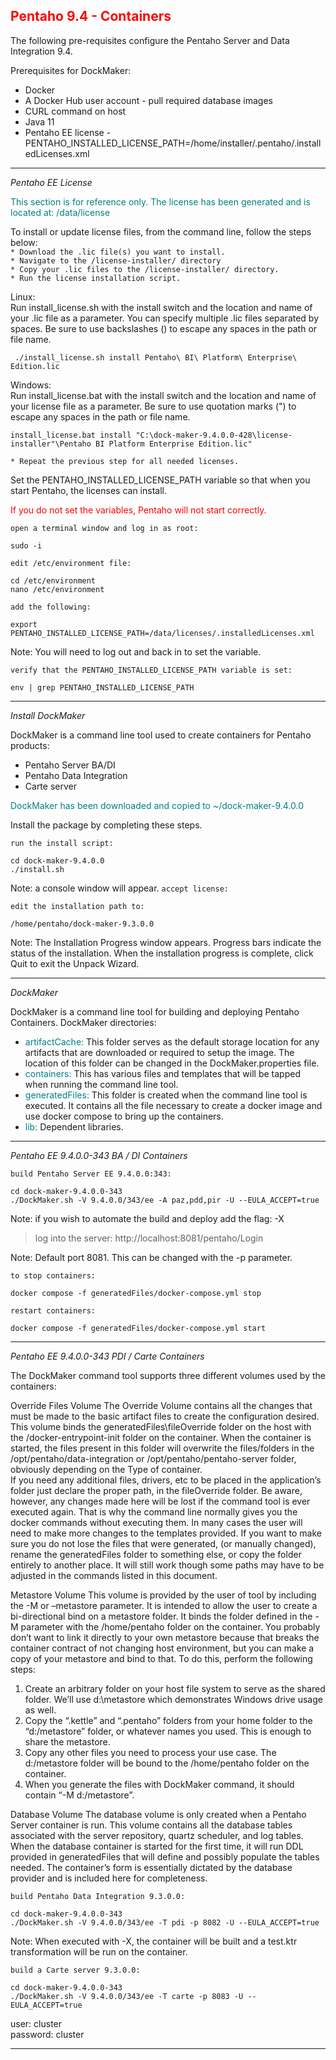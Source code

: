 ## <font color='red'>Pentaho 9.4 - Containers</font>  

The following pre-requisites configure the Pentaho Server and Data Integration 9.4.

Prerequisites for DockMaker:
* Docker
* A Docker Hub user account - pull required database images
* CURL command on host
* Java 11
* Pentaho EE license - PENTAHO_INSTALLED_LICENSE_PATH=/home/installer/.pentaho/.installedLicenses.xml

---

<em>Pentaho EE License</em>

<font color='teal'>This section is for reference only. The license has been generated and  is located at: /data/license</font>

To install or update license files, from the command line, follow the steps below:  
``* Download the .lic file(s) you want to install.``  
``* Navigate to the /license-installer/ directory``   
``* Copy your .lic files to the /license-installer/ directory.``  
``* Run the license installation script.``  

Linux:  
Run install_license.sh with the install switch and the location and name of your .lic file as a parameter. You can specify multiple .lic files separated by spaces. Be sure to use backslashes (\) to escape any spaces in the path or file name.
```
 ./install_license.sh install Pentaho\ BI\ Platform\ Enterprise\ Edition.lic 
 ```
Windows:  
Run install_license.bat with the install switch and the location and name of your license file as a parameter. Be sure to use quotation marks (") to escape any spaces in the path or file name.
```
install_license.bat install "C:\dock-maker-9.4.0.0-428\license-installer"\Pentaho BI Platform Enterprise Edition.lic"
```
``* Repeat the previous step for all needed licenses.``
 
Set the PENTAHO_INSTALLED_LICENSE_PATH variable so that when you start Pentaho, the licenses can install.  

<font color='red'>If you do not set the variables, Pentaho will not start correctly.</font>

``open a terminal window and log in as root:``
```
sudo -i
```
``edit /etc/environment file:``
```
cd /etc/environment
nano /etc/environment
```
``add the following:``
```
export PENTAHO_INSTALLED_LICENSE_PATH=/data/licenses/.installedLicenses.xml
```
Note: You will need to log out and back in to set the variable. 

``verify that the PENTAHO_INSTALLED_LICENSE_PATH variable is set:``
```
env | grep PENTAHO_INSTALLED_LICENSE_PATH
```

---

<em>Install DockMaker</em>  

DockMaker is a command line tool used to create containers for Pentaho products:
* Pentaho Server BA/DI
* Pentaho Data Integration
* Carte server

<font color='teal'>DockMaker has been downloaded and copied to ~/dock-maker-9.4.0.0</font>

Install the package by completing these steps.

``run the install script:``
```
cd dock-maker-9.4.0.0
./install.sh
```
Note: a console window will appear.
``accept license:``

``edit the installation path to:``
```
/home/pentaho/dock-maker-9.3.0.0
```
Note: The Installation Progress window appears. Progress bars indicate the status of the installation. When the installation progress is complete, click Quit to exit the Unpack Wizard.

---

<em>DockMaker</em>

DockMaker is a command line tool for building and deploying Pentaho Containers. 
DockMaker directories: 

* <font color='teal'>artifactCache:</font> This folder serves as the default storage location for any artifacts that are downloaded or required to setup the image.  The location of this folder can be changed in the DockMaker.properties file.
* <font color='teal'>containers:</font> This has various files and templates that will be tapped when running the command line tool.
* <font color='teal'>generatedFiles:</font> This folder is created when the command line tool is executed.  It contains all the file necessary to create a docker image and use docker compose to bring up the containers.
* <font color='teal'>lib:</font> Dependent libraries.

---

<em>Pentaho EE 9.4.0.0-343 BA / DI Containers</em>

``build Pentaho Server EE 9.4.0.0:343:``
```
cd dock-maker-9.4.0.0-343
./DockMaker.sh -V 9.4.0.0/343/ee -A paz,pdd,pir -U --EULA_ACCEPT=true
```
Note: if you wish to automate the build and deploy add the flag: -X

  > log into the server: http://localhost:8081/pentaho/Login 
  
Note: Default port 8081.  This can be changed with the -p parameter.

``to stop containers:``
```
docker compose -f generatedFiles/docker-compose.yml stop
```
``restart containers:``
```
docker compose -f generatedFiles/docker-compose.yml start
```

---

<em>Pentaho EE 9.4.0.0-343 PDI / Carte Containers</em>

The DockMaker command tool supports three different volumes used by the containers:

Override Files Volume
The Override Volume contains all the changes that must be made to the basic artifact files to create the configuration desired.  This volume binds the generatedFiles\fileOverride folder on the host with the /docker-entrypoint-init folder on the container.  When the container is started, the files present in this folder will overwrite the files/folders in the /opt/pentaho/data-integration or /opt/pentaho/pentaho-server folder, obviously depending on the Type of container.  
If you need any additional files, drivers, etc to be placed in the application’s folder just declare the proper path, in the fileOverride folder.
Be aware, however, any changes made here will be lost if the command tool is ever executed again.  That is why the command line normally gives you the docker commands without executing them.  In many cases the user will need to make more changes to the templates provided.  If you want to make sure you do not lose the files that were generated, (or manually changed), rename the generatedFiles folder to something else, or copy the folder entirely to another place.  It will still work though some paths may have to be adjusted in the commands listed in this document.

Metastore Volume
This volume is provided by the user of tool by including the -M or –metastore parameter.  It is intended to allow the user to create a bi-directional bind on a metastore folder.  It binds the folder defined in the -M parameter with the /home/pentaho folder on the container.  You probably don’t want to link it directly to your own metastore because that breaks the container contract of not changing host environment, but you can make a copy of your metastore and bind to that.  To do this, perform the following steps:
1.	Create an arbitrary folder on your host file system to serve as the shared folder.  We’ll use d:\metastore which demonstrates Windows drive usage as well.
2.	Copy the “.kettle” and “.pentaho” folders from your home folder to the “d:/metastore” folder, or whatever names you used.  This is enough to share the metastore.
3.	Copy any other files you need to process your use case.  The d:/metastore folder will be bound to the /home/pentaho folder on the container.
4.	When you generate the files with DockMaker command, it should contain “-M d:/metastore”.

Database Volume
The database volume is only created when a Pentaho Server container is run.  This volume contains all the database tables associated with the server repository, quartz scheduler, and log tables.  When the database container is started for the first time, it will run DDL provided in generatedFiles that will define and possibly populate the tables needed.  The container’s form is essentially dictated by the database provider and is included here for completeness.



``build Pentaho Data Integration 9.3.0.0:``
```
cd dock-maker-9.4.0.0-343
./DockMaker.sh -V 9.4.0.0/343/ee -T pdi -p 8082 -U --EULA_ACCEPT=true
```
Note: When executed with -X, the container will be built and a test.ktr transformation will be run on the container.  

``build a Carte server 9.3.0.0:``
```
cd dock-maker-9.4.0.0-343
./DockMaker.sh -V 9.4.0.0/343/ee -T carte -p 8083 -U --EULA_ACCEPT=true
```
user: cluster  
password: cluster

---